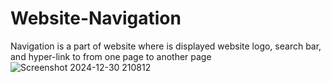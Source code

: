 # Website-Navigation
Navigation is a part of website where is displayed website logo, search bar, and hyper-link to from one page to another page
![Screenshot 2024-12-30 210812](https://github.com/user-attachments/assets/cc7168f2-3abd-4b4e-bb0e-4701fcbd9d60)

